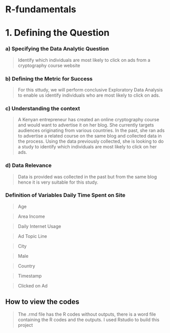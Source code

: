 # R-fundamentals
# 1. Defining the Question
### a) Specifying the Data Analytic Question

> Identify which individuals are most likely to click on ads from a cryptography course website

### b) Defining the Metric for Success

> For this sttudy, we will perform conclusive Exploratory Data Analysis to enable us identify individuals who are most likely to click on ads.

### c) Understanding the context

> A Kenyan entrepreneur has created an online cryptography course and would want to advertise it on her blog. She currently targets audiences originating from various countries. In the past, she ran ads to advertise a related course on the same blog and collected data in the process. Using the data previously collected, she is looking to do a study to identify which individuals are most likely to click on her ads.

### d) Data Relevance

> Data is provided was collected in the past but from the same blog hence it is very suitable for this study.

### Definition of Variables Daily Time Spent on Site

> Age

> Area Income

> Daily Internet Usage

> Ad Topic Line

> City

> Male

> Country

> Timestamp

> Clicked on Ad

## How to view the codes
> The .rmd file has the R codes without outputs, there is a word file containing the R codes and the outputs. 
> I used Rstudio to build this project
